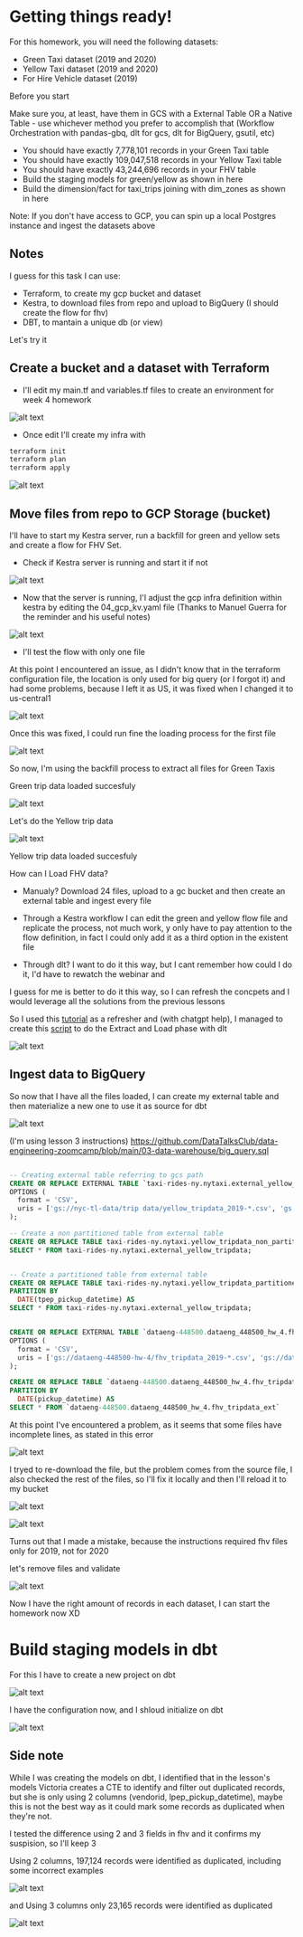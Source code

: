 # Getting things ready!

For this homework, you will need the following datasets:

- Green Taxi dataset (2019 and 2020)
- Yellow Taxi dataset (2019 and 2020)
- For Hire Vehicle dataset (2019)

Before you start

Make sure you, at least, have them in GCS with a External Table OR a Native Table - use whichever method you prefer to accomplish that (Workflow Orchestration with pandas-gbq, dlt for gcs, dlt for BigQuery, gsutil, etc)

- You should have exactly 7,778,101 records in your Green Taxi table
- You should have exactly 109,047,518 records in your Yellow Taxi table
- You should have exactly 43,244,696 records in your FHV table
- Build the staging models for green/yellow as shown in here
- Build the dimension/fact for taxi_trips joining with dim_zones as shown in here

Note: If you don't have access to GCP, you can spin up a local Postgres instance and ingest the datasets above

## Notes

I guess for this task I can use:

- Terraform, to create my gcp bucket and dataset
- Kestra, to download files from repo and upload to BigQuery (I should create the flow for fhv)
- DBT, to mantain a unique db (or view)

Let's try it

## Create a bucket and a dataset with Terraform

- I'll edit my main.tf and variables.tf files to create an environment for week 4 homework

![alt text](image.png)

- Once edit I'll create my infra with

```bash
terraform init
terraform plan
terraform apply
```
![alt text](image-4.png)

## Move files from repo to GCP Storage (bucket)

I'll have to start my Kestra server, run a backfill for green and yellow sets and create a flow for FHV Set.

- Check if Kestra server is running and start it if not

![alt text](image-2.png)

- Now that the server is running, I'l adjust the gcp infra definition within kestra by editing the 04_gcp_kv.yaml file (Thanks to Manuel Guerra for the reminder and his useful notes)

![alt text](image-3.png)


- I'll test the flow with only one file


At this point I encountered an issue, as I didn't know that in the terraform configuration file, the location is only used for big query (or I forgot it) and had some problems, because I left it as US, it was fixed when I changed it to us-central1

![alt text](image-5.png)

Once this was fixed, I could run fine the loading process for the first file

![alt text](image-6.png)

So now, I'm using the backfill process to extract all files for Green Taxis

Green trip data loaded succesfuly

![alt text](image-7.png)

Let's do the Yellow trip data

![alt text](image-8.png)

Yellow trip data loaded succesfuly

How can I Load FHV data? 

- Manualy? 
Download 24 files, upload to a gc bucket and then create an external table and ingest every file 

- Through a Kestra workflow
I can edit the green and yellow flow file and replicate the process, not much work, y only have to pay attention to the flow definition, in fact I could only add it as a third option in the existent file

- Through dlt?
I want to do it this way, but I cant remember how could I do it, I'd have to rewatch the webinar and 

I guess for me is better to do it this way, so I can refresh the concpets and I would leverage all the solutions from the previous lessons

So I used this [tutorial](https://dlthub.com/docs/tutorial/rest-api) as a refresher and (with chatgpt help), I managed to create this [script](https://github.com/Maxkaizo/DE_Zoomcamp/blob/main/module_4/fhv_dlt.py) to do the Extract and Load phase with dlt 

![alt text](image-9.png)

 ## Ingest data to BigQuery

So now that I have all the files loaded, I can create my external table and then materialize a new one to use it as source for dbt

![alt text](image-10.png)

(I'm using lesson 3 instructions)
https://github.com/DataTalksClub/data-engineering-zoomcamp/blob/main/03-data-warehouse/big_query.sql

```SQL

-- Creating external table referring to gcs path
CREATE OR REPLACE EXTERNAL TABLE `taxi-rides-ny.nytaxi.external_yellow_tripdata`
OPTIONS (
  format = 'CSV',
  uris = ['gs://nyc-tl-data/trip data/yellow_tripdata_2019-*.csv', 'gs://nyc-tl-data/trip data/yellow_tripdata_2020-*.csv']
);

-- Create a non partitioned table from external table
CREATE OR REPLACE TABLE taxi-rides-ny.nytaxi.yellow_tripdata_non_partitioned AS
SELECT * FROM taxi-rides-ny.nytaxi.external_yellow_tripdata;


-- Create a partitioned table from external table
CREATE OR REPLACE TABLE taxi-rides-ny.nytaxi.yellow_tripdata_partitioned
PARTITION BY
  DATE(tpep_pickup_datetime) AS
SELECT * FROM taxi-rides-ny.nytaxi.external_yellow_tripdata;


CREATE OR REPLACE EXTERNAL TABLE `dataeng-448500.dataeng_448500_hw_4.fhv_tripdata_ext`
OPTIONS (
  format = 'CSV',
  uris = ['gs://dataeng-448500-hw-4/fhv_tripdata_2019-*.csv', 'gs://dataeng-448500-hw-4/fhv_tripdata_2020-*.csv']
);

CREATE OR REPLACE TABLE `dataeng-448500.dataeng_448500_hw_4.fhv_tripdata`
PARTITION BY
  DATE(pickup_datetime) AS
SELECT * FROM `dataeng-448500.dataeng_448500_hw_4.fhv_tripdata_ext`
```

At this point I've encountered a problem, as it seems that some files have incomplete lines, as stated in this error

![alt text](image-11.png)

I tryed to re-download the file, but the problem comes from the source file, I also checked the rest of the files, so I'll fix it locally and then I'll reload it to my bucket

![alt text](image-12.png)

![alt text](image-13.png)

Turns out that I made a mistake, because the instructions required fhv files only for 2019, not for 2020

let's remove files and validate

![alt text](image-14.png)

Now I have the right amount of records in each dataset, I can start the homework now XD

# Build staging models in dbt

For this I have to create a new project on dbt

![alt text](image-15.png)

I have the configuration now, and I shloud initialize on dbt

![alt text](image-16.png)


## Side note

While I was creating the models on dbt, I identified that in the lesson's models Victoria creates a CTE to identify and filter out duplicated records, but she is only using 2 columns (vendorid, lpep_pickup_datetime), maybe this is not the best way as it could mark some records as duplicated when they're not.

I tested the difference using 2 and 3 fields in fhv and it confirms my suspision, so I'll keep 3

Using 2 columns, 197,124 records were identified as duplicated, including some incorrect examples

![alt text](image-18.png)

and Using 3 columns only 23,165 records were identified as duplicated

![alt text](image-17.png)






